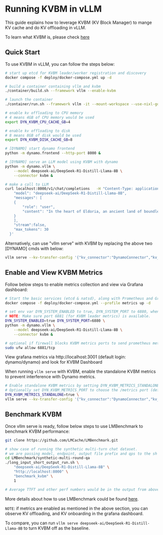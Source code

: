 <!--
SPDX-FileCopyrightText: Copyright (c) 2025 NVIDIA CORPORATION & AFFILIATES. All rights reserved.
SPDX-License-Identifier: Apache-2.0

Licensed under the Apache License, Version 2.0 (the "License");
you may not use this file except in compliance with the License.
You may obtain a copy of the License at

http://www.apache.org/licenses/LICENSE-2.0

Unless required by applicable law or agreed to in writing, software
distributed under the License is distributed on an "AS IS" BASIS,
WITHOUT WARRANTIES OR CONDITIONS OF ANY KIND, either express or implied.
See the License for the specific language governing permissions and
limitations under the License.
-->

# Running KVBM in vLLM

This guide explains how to leverage KVBM (KV Block Manager) to mange KV cache and do KV offloading in vLLM.

To learn what KVBM is, please check [here](https://docs.nvidia.com/dynamo/latest/architecture/kvbm_intro.html)

## Quick Start

To use KVBM in vLLM, you can follow the steps below:

```bash
# start up etcd for KVBM leader/worker registration and discovery
docker compose -f deploy/docker-compose.yml up -d

# build a container containing vllm and kvbm
./container/build.sh --framework vllm --enable-kvbm

# launch the container
./container/run.sh --framework vllm -it --mount-workspace --use-nixl-gds

# enable kv offloading to CPU memory
# 4 means 4GB of CPU memory would be used
export DYN_KVBM_CPU_CACHE_GB=4

# enable kv offloading to disk
# 8 means 8GB of disk would be used
export DYN_KVBM_DISK_CACHE_GB=8

# [DYNAMO] start dynamo frontend
python -m dynamo.frontend --http-port 8000 &

# [DYNAMO] serve an LLM model using KVBM with dynamo
python -m dynamo.vllm \
    --model deepseek-ai/DeepSeek-R1-Distill-Llama-8B \
    --connector kvbm &

# make a call to LLM
curl localhost:8000/v1/chat/completions   -H "Content-Type: application/json"   -d '{
    "model": "deepseek-ai/DeepSeek-R1-Distill-Llama-8B",
    "messages": [
    {
        "role": "user",
        "content": "In the heart of Eldoria, an ancient land of boundless magic and mysterious creatures, lies the long-forgotten city of Aeloria. Once a beacon of knowledge and power, Aeloria was buried beneath the shifting sands of time, lost to the world for centuries. You are an intrepid explorer, known for your unparalleled curiosity and courage, who has stumbled upon an ancient map hinting at ests that Aeloria holds a secret so profound that it has the potential to reshape the very fabric of reality. Your journey will take you through treacherous deserts, enchanted forests, and across perilous mountain ranges. Your Task: Character Background: Develop a detailed background for your character. Describe their motivations for seeking out Aeloria, their skills and weaknesses, and any personal connections to the ancient city or its legends. Are they driven by a quest for knowledge, a search for lost familt clue is hidden."
    }
    ],
    "stream":false,
    "max_tokens": 30
  }'
```

Alternatively, can use "vllm serve" with KVBM by replacing the above two [DYNAMO] cmds with below:
```bash
vllm serve --kv-transfer-config '{"kv_connector":"DynamoConnector","kv_role":"kv_both", "kv_connector_module_path": "dynamo.llm.vllm_integration.connector"}' deepseek-ai/DeepSeek-R1-Distill-Llama-8B
```

## Enable and View KVBM Metrics

Follow below steps to enable metrics collection and view via Grafana dashboard:
```bash
# Start the basic services (etcd & natsd), along with Prometheus and Grafana
docker compose -f deploy/docker-compose.yml --profile metrics up -d

# set env var DYN_SYSTEM_ENABLED to true, DYN_SYSTEM_PORT to 6880, when launch via dynamo
# NOTE: Make sure port 6881 (for KVBM leader metrics) is available.
DYN_SYSTEM_ENABLED=true DYN_SYSTEM_PORT=6880 \
python -m dynamo.vllm \
    --model deepseek-ai/DeepSeek-R1-Distill-Llama-8B \
    --connector kvbm &

# optional if firewall blocks KVBM metrics ports to send prometheus metrics
sudo ufw allow 6881/tcp
```

View grafana metrics via http://localhost:3001 (default login: dynamo/dynamo) and look for KVBM Dashboard

When running `vllm serve` with KVBM, enable the standalone KVBM metrics to prevent interference with Dynamo metrics.
```bash
# Enable standalone KVBM metrics by setting DYN_KVBM_METRICS_STANDALONE=true.
# Optionally set DYN_KVBM_METRICS_PORT to choose the /metrics port (default: 6881).
DYN_KVBM_METRICS_STANDALONE=true \
vllm serve --kv-transfer-config '{"kv_connector":"DynamoConnector","kv_role":"kv_both", "kv_connector_module_path": "dynamo.llm.vllm_integration.connector"}' deepseek-ai/DeepSeek-R1-Distill-Llama-8B
```

## Benchmark KVBM

Once vllm serve is ready, follow below steps to use LMBenchmark to benchmark KVBM performance:
```bash
git clone https://github.com/LMCache/LMBenchmark.git

# show case of running the synthetic multi-turn chat dataset.
# we are passing model, endpoint, output file prefix and qps to the sh script.
cd LMBenchmark/synthetic-multi-round-qa
./long_input_short_output_run.sh \
    "deepseek-ai/DeepSeek-R1-Distill-Llama-8B" \
    "http://localhost:8000" \
    "benchmark_kvbm" \
    1

# Average TTFT and other perf numbers would be in the output from above cmd
```
More details about how to use LMBenchmark could be found [here](https://github.com/LMCache/LMBenchmark).

`NOTE`: if metrics are enabled as mentioned in the above section, you can observe KV offloading, and KV onboarding in the grafana dashboard.

To compare, you can run `vllm serve deepseek-ai/DeepSeek-R1-Distill-Llama-8B` to turn KVBM off as the baseline.
